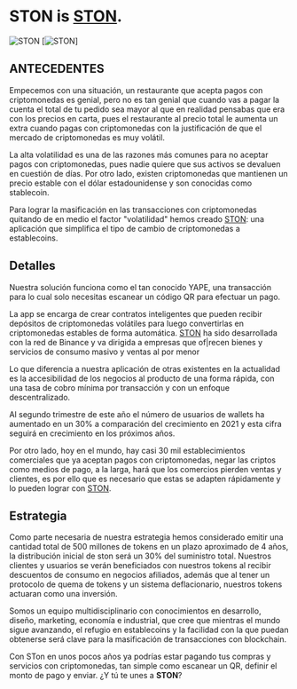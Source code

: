 # **STON** is [STON](https://ston.vercel.app/).
![STON](hackaton-interface/src/assets/img/logo.png)
[![STON](hackaton-interface/src/assets/img/logo.png)]
## ANTECEDENTES 

Empecemos con una situación, un restaurante que acepta pagos con criptomonedas es genial, pero no es tan genial que cuando vas a pagar la cuenta el total de tu pedido sea mayor al que en realidad pensabas que era con los precios en carta, pues el restaurante al precio total le aumenta un extra cuando pagas con criptomonedas con la justificación de que el mercado de criptomonedas es muy volátil.

La alta volatilidad es una de las razones más comunes para no aceptar pagos con criptomonedas, pues nadie quiere que sus activos se devaluen en cuestión de días. Por otro lado, existen criptomonedas que mantienen un precio estable con el dólar estadounidense y son conocidas como stablecoin.

Para lograr la masificación en las transacciones con criptomonedas quitando de en medio el factor "volatilidad" hemos creado [STON](https://ston.vercel.app/): una aplicación que simplifica el tipo de cambio de criptomonedas a establecoins.

## Detalles

Nuestra solución funciona como el tan conocido YAPE, una transacción para lo cual solo necesitas escanear un código QR para efectuar un pago.

La app se encarga de crear contratos inteligentes que pueden recibir depósitos de criptomonedas volátiles para luego convertirlas en criptomonedas estables de forma automática. [STON](https://ston.vercel.app/) ha sido desarrollada con la red de Binance y va dirigida a empresas que of|recen bienes y servicios de consumo masivo y ventas al por menor

Lo que diferencia a nuestra aplicación de otras existentes en la actualidad es la accesibilidad de los negocios al producto de una forma rápida, con una tasa de cobro mínima por transacción y con un enfoque descentralizado.

Al segundo trimestre de este año el número de usuarios de wallets ha aumentado en un 30% a comparación del crecimiento en 2021 y esta cifra seguirá en crecimiento en los próximos años.

Por otro lado, hoy en el mundo, hay casi 30 mil establecimientos comerciales que ya aceptan pagos con criptomonedas, negar las criptos como medios de pago, a la larga, hará que los comercios pierden ventas y clientes, es por ello que es necesario que estas se adapten rápidamente y lo pueden lograr con [STON](https://ston.vercel.app/).

## Estrategia

Como parte necesaria de nuestra estrategia hemos considerado emitir una cantidad total de 500 millones de tokens en un plazo aproximado de 4 años, la distribución inicial de ston será un 30% del suministro total. Nuestros clientes y usuarios se verán beneficiados con nuestros tokens al recibir descuentos de consumo en negocios afiliados, además que al tener un protocolo de quema de tokens y un sistema deflacionario, nuestros tokens actuaran como una inversión.

Somos un equipo multidisciplinario con conocimientos en desarrollo, diseño, marketing, economía e industrial, que cree que mientras el mundo sigue avanzando, el refugio en establecoins y la facilidad con la que puedan obtenerse será clave para la masificación de transacciones con blockchain.

Con STon en unos pocos años ya podrías estar pagando tus compras y servicios con criptomonedas, tan simple como escanear un QR, definir el monto de pago y enviar. ¿Y tú te unes a **STON**?


